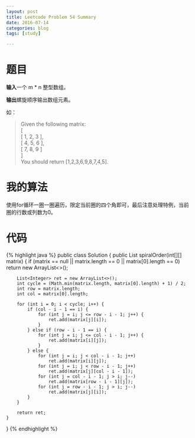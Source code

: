 ```yaml
---
layout: post
title: Leetcode Problem 54 Summary
date: 2016-07-14
categories: blog
tags: [study]

---
```


# 题目

**输入**一个 m * n 整型数组。

**输出**螺旋顺序输出数组元素。

如：  
>Given the following matrix:  
[  
 [ 1, 2, 3 ],  
 [ 4, 5, 6 ],  
 [ 7, 8, 9 ]  
]  
You should return [1,2,3,6,9,8,7,4,5].

# 我的算法

使用for循环一圈一圈遍历，限定当前圈的四个角即可，最后注意处理特例，当前圈的行数或列数为0。

# 代码

{% highlight java %}
public class Solution {
    public List<Integer> spiralOrder(int[][] matrix) {
        if (matrix == null || matrix.length == 0 || matrix[0].length == 0) return new ArrayList<>();
        
        List<Integer> ret = new ArrayList<>();
        int cycle = (Math.min(matrix.length, matrix[0].length) + 1) / 2;
        int row = matrix.length;
        int col = matrix[0].length;
        
        for (int i = 0; i < cycle; i++) {
            if (col - i - 1 == i) {
                for (int j = i; j <= row - i - 1; j++) {
                    ret.add(matrix[j][i]);
                }
            } else if (row - i - 1 == i) {
                for (int j = i; j <= col - i - 1; j++) {
                    ret.add(matrix[i][j]);
                }
            } else {
                for (int j = i; j < col - i - 1; j++)
                    ret.add(matrix[i][j]);
                for (int j = i; j < row - i - 1; j++)
                    ret.add(matrix[j][col - i - 1]);
                for (int j = col - i - 1; j > i; j--)
                    ret.add(matrix[row - i - 1][j]);
                for (int j = row - i - 1; j > i; j--)
                    ret.add(matrix[j][i]);
            }
        }
        
        return ret;
    }
}
{% endhighlight %}